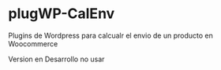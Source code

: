 # plugWP-CalEnv
Plugins de Wordpress para calcualr el envio de un producto en Woocommerce

Version en Desarrollo no usar
